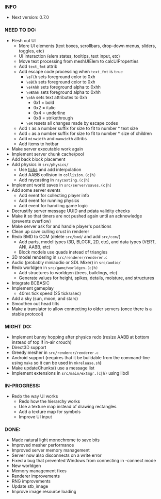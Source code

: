 ### INFO
- Next version: 0.7.0

### NEED TO DO:
- Flesh out UI
    - More UI elements (text boxes, scrollbars, drop-down menus, sliders, toggles, etc)
    - UI interaction (elem states, tooltips, text input, etc)
    - Move text processing from meshUIElem to calcUIProperties
    - Add `text_fmt` attrib
    - Add escape code processing when `text_fmt` is `true`
        - `\eFCh` sets foreground color to 0xh
        - `\eBCh` sets foreground color to 0xh
        - `\eFAhh` sets foreground alpha to 0xhh
        - `\eBAhh` sets foreground alpha to 0xhh
        - `\eAh` sets text attributes to 0xh
            - 0x1 = bold
            - 0x2 = italic
            - 0x4 = underline
            - 0x8 = strikethrough
        - `\eR` resets all changes made by escape codes
    - Add `t` as a number suffix for size to fit to number \* text size
    - Add `c` as a number suffix for size to fit to number \* size of children
    - Add `minwidth` and `maxwidth` attribs
    - Add items to hotbar
- Make server executable work again
- Implement server chunk cache/pool
- Add back block placement
- Add physics in `src/physics/`
    - Use [ticks](https://gafferongames.com/post/fix_your_timestep/) and add interpolation
    - Add AABB collision in `collision.(c|h)`
    - Add raycasting in `raycasting.(c|h)`
- Implement world saves in `src/server/saves.(c|h)`
- Add some server events
    - Add event for collecting player info
    - Add event for running physics
    - Add event for handling game logic
- Decrustify server message UUID and pdata validity checks
- Make it so that timers are not pushed again until an acknowledge (prevents overflow)
- Make server ask for and handle player's positions
- Clean up cave culling crust in renderer
- Redo BMD to CCM (delete `src/bmd/` and add `src/ccm/`)
    - Add parts, model types (3D, BLOCK, 2D, etc), and data types (VERT, ANI, AABB, etc)
    - Block models use quads instead of triangles
- 3D model rendering in `src/renderer/renderer.c`
- Audio (probably miniaudio or SDL Mixer) in `src/audio/`
- Redo worldgen in `src/game/worldgen.(c|h)`
    - Add structures to worldgen (trees, buildings, etc)
    - Generate values for height, spikes, details, moisture, and structures
- Integrate BCBASIC
- Implement gameplay
    - 40ms tick speed (25 ticks/sec)
- Add a sky (sun, moon, and stars)
- Smoothen out head tilts
- Make a translator to allow connecting to older servers (once there is a stable protocol)

### MIGHT DO:
- Implement bunny hopping after physics redo (resize AABB at bottom instead of top if in-air crouch)
- Direct3D support
- Greedy mesher in `src/renderer/renderer.c`
- Android support (requires that it be buildable from the command-line using `make` so it can be used in `mkrelease.sh`)
- Make updateChunks() use a message list
- Implement extensions in `src/main/extmgr.(c|h)` using libdl

### IN-PROGRESS:
- Redo the way UI works
    - Redo how the hierarchy works
    - Use a texture map instead of drawing rectangles
    - Add a texture map for symbols
    - Improve UI input

### DONE:
- Made natural light monochrome to save bits
- Improved mesher performance
- Improved server memory management
- Server now also disconnects on a write error
- Fixed a bug that prevented Windows from connecting in -connect mode
- New worldgen
- Memory management fixes
- Renderer improvements
- RNG improvements
- Update stb_image
- Improve image resource loading
